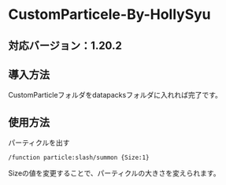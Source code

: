 # CustomParticele-By-HollySyu

## 対応バージョン：1.20.2

## 導入方法
CustomParticleフォルダをdatapacksフォルダに入れれば完了です。

## 使用方法
パーティクルを出す
```
/function particle:slash/summon {Size:1}
```

Sizeの値を変更することで、パーティクルの大きさを変えられます。

